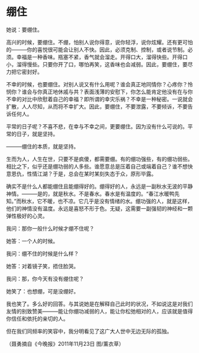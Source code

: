 # 绷住

她说：要绷住。 

高兴的时候，要绷住。不绷，怕别人说你得意，说你轻浮，说你炫耀。还有更可怕的———你的喜悦很可能会让别人不快。因此，必须克制、控制，或者说节制。必须。幸福是一种香味。瓶塞不紧，香气就会溜走。开得口大，溜得快些。开得口小，溜得慢些。只要你开了口，哪怕再笑，这香味也会减弱。因此，要绷住，要尽力把它密封好。 

不幸的时候，也要绷住。对别人说又有什么用呢？谁会真正地同情你？心疼你？怜悯你？谁会与你真正地休戚与共？表面浅薄的安慰下，你怎么能肯定他没有在与你不幸的对比中欣慰着自己的幸福？即所谓的幸灾乐祸？不幸是一种秘密。一说就会扩散，人人尽知，从而将不幸扩大。因此，要绷住，不要泄露，不要倾诉，不要告诉任何人。 

平常的日子呢？不喜不悲，在幸与不幸之间，更要绷住。因为没有什么可说的。平常的日子，就是坚持。 

———绷住的本质，就是坚持。 

生而为人，人生在世，只要不是疯傻，都需要绷。有的绷功强些，有的绷功弱些。相比之下，似乎还是绷功弱的人多些。谁愿意总是压着自己或端着自己？谁不想快意恩仇，性情江湖？于是，总会在某时某刻失态于众，原形毕露。 

确实不是什么人都能绷住且能绷得好的。绷得好的人，永远是一副秋水无波的平静神情。———是的，就是秋水。不是春水。春水是有温度的。“春江水暖鸭先知。”而秋水，它不暖，也不凉。它几乎是没有情绪的水。绷功强的人，就是这样，他们的神情没有温度。永远是喜怒不形于色。无疑，这需要一副强韧的神经和一颗弹性极好的心灵。 

我问：那你一般什么时候才绷不住呢？ 

她答：一个人的时候。 

我问：绷不住的时候是什么样？ 

她答：对着镜子笑，捂住脸哭。 

我问：那，你今天有没有绷住呢？ 

她笑了：也想绷，可是没绷好。 

我也笑了。多么好的回答。与其说她是在解释自己此时的状况，不如说这是对我们友情的别致赞美———能让你绷功减弱的人，能让你松弛相对的人，应该就是值得你信任和依托的亲切的人。 

但在我们同频率的笑容中，我分明看见了这广大人世中无边无际的孤独。 

（聂勇摘自《今晚报》2011年11月23日 图/薰衣草）